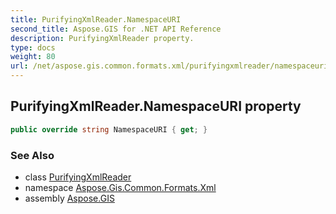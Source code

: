 ```yaml
---
title: PurifyingXmlReader.NamespaceURI
second_title: Aspose.GIS for .NET API Reference
description: PurifyingXmlReader property. 
type: docs
weight: 80
url: /net/aspose.gis.common.formats.xml/purifyingxmlreader/namespaceuri/
---
```

## PurifyingXmlReader.NamespaceURI property

```csharp
public override string NamespaceURI { get; }
```

### See Also

* class [PurifyingXmlReader](../)
* namespace [Aspose.Gis.Common.Formats.Xml](../../purifyingxmlreader/)
* assembly [Aspose.GIS](../../../)


